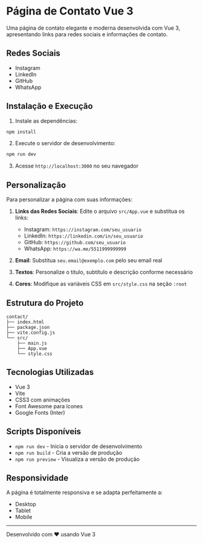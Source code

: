 # Página de Contato Vue 3

Uma página de contato elegante e moderna desenvolvida com Vue 3, apresentando links para redes sociais e informações de contato.

## Redes Sociais 

- Instagram
- LinkedIn
- GitHub
- WhatsApp

## Instalação e Execução

1. Instale as dependências:
```bash
npm install
```

2. Execute o servidor de desenvolvimento:
```bash
npm run dev
```

3. Acesse `http://localhost:3000` no seu navegador

## Personalização

Para personalizar a página com suas informações:

1. **Links das Redes Sociais**: Edite o arquivo `src/App.vue` e substitua os links:
   - Instagram: `https://instagram.com/seu_usuario`
   - LinkedIn: `https://linkedin.com/in/seu_usuario`
   - GitHub: `https://github.com/seu_usuario`
   - WhatsApp: `https://wa.me/5511999999999`

2. **Email**: Substitua `seu.email@exemplo.com` pelo seu email real

3. **Textos**: Personalize o título, subtítulo e descrição conforme necessário

4. **Cores**: Modifique as variáveis CSS em `src/style.css` na seção `:root`

## Estrutura do Projeto

```
contact/
├── index.html
├── package.json
├── vite.config.js
└── src/
    ├── main.js
    ├── App.vue
    └── style.css
```

## Tecnologias Utilizadas

- Vue 3
- Vite
- CSS3 com animações
- Font Awesome para ícones
- Google Fonts (Inter)

## Scripts Disponíveis

- `npm run dev` - Inicia o servidor de desenvolvimento
- `npm run build` - Cria a versão de produção
- `npm run preview` - Visualiza a versão de produção

## Responsividade

A página é totalmente responsiva e se adapta perfeitamente a:
- Desktop
- Tablet
- Mobile

---

Desenvolvido com ❤️ usando Vue 3